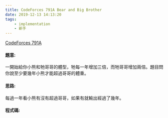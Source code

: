 ```yaml
---
title: CodeForces 791A Bear and Big Brother
date: 2019-12-13 14:13:20
tags:
    - implementation
    - 新手
---
```

[CodeForces 791A](http://codeforces.com/problemset/problem/791/A)
<!-- more -->

#### 題意:
一開始給你小熊和牠哥哥的體型，牠每一年增加三倍，而牠哥哥增加兩倍。題目問你說至少要幾年小熊才能超過哥哥的體重。

#### 思路:
每過一年看小熊有沒有超過哥哥，如果有就輸出經過了幾年。

#### 程式碼:
<script src="https://gist.github.com/89snnfk561/50b0886876cbe645a45e48babe260d6a.js"></script>
